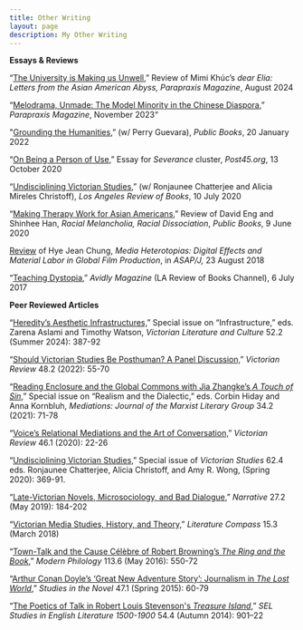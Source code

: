 ```yaml
---
title: Other Writing
layout: page
description: My Other Writing
---
```


**Essays & Reviews**

“[The University is Making us Unwell](https://www.parapraxismagazine.com/articles/on-dear-elia),” Review of Mimi Khúc’s *dear Elia: Letters from the Asian American Abyss, Parapraxis Magazine*, August 2024

“[Melodrama, Unmade: The Model Minority in the Chinese Diaspora](https://www.parapraxismagazine.com/articles/melodrama-unmade),” *Parapraxis Magazine*, November 2023“

"[Grounding the Humanities](https://www.publicbooks.org/grounding-the-humanities/),” (w/ Perry Guevara), *Public Books*, 20 January 2022

“[On Being a Person of Use](http://post45.org/2020/10/on-being-a-person-of-use/),” Essay for *Severance* cluster, *Post45.org*, 13 October 2020

“[Undisciplining Victorian Studies](https://lareviewofbooks.org/article/undisciplining-victorian-studies/),” (w/ Ronjaunee Chatterjee and Alicia Mireles Christoff), *Los Angeles Review of Books*, 10 July 2020

“[Making Therapy Work for Asian Americans](https://www.publicbooks.org/making-therapy-work-for-asian-americans/),” Review of David Eng and Shinhee Han, *Racial Melancholia, Racial Dissociation*, *Public Books*, 9 June 2020  

[Review](http://asapjournal.com/media-heterotopias-digital-effects-and-material-labor-in-global-film-production-amy-r-wong/) of Hye Jean Chung, *Media Heterotopias: Digital Effects and Material Labor in Global Film Production*, in *ASAP/J,* 23 August 2018

“[Teaching Dystopia](http://avidly.lareviewofbooks.org/2017/07/06/teaching-dystopia/),” *Avidly Magazine* (LA Review of Books Channel), 6 July 2017


**Peer Reviewed Articles**

“[Heredity’s Aesthetic Infrastructures,](https://www.cambridge.org/core/journals/victorian-literature-and-culture/article/hereditys-aesthetic-infrastructures/00B720D3CA88AF20867610B67DFC2650)” Special issue on “Infrastructure,” eds. Zarena Aslami and Timothy Watson, *Victorian Literature and Culture* 52.2 (Summer 2024): 387-92

“[Should Victorian Studies Be Posthuman? A Panel Discussion,](https://muse.jhu.edu/pub/1/article/870626/pdf)” *Victorian Review* 48.2 (2022): 55-70

“[Reading Enclosure and the Global Commons with Jia Zhangke’s *A Touch of Sin*,](https://mediationsjournal.org/files/Mediations34_2.pdf)” Special issue on “Realism and the Dialectic,” eds. Corbin Hiday and Anna Kornbluh, *Mediations: Journal of the Marxist Literary Group* 34.2 (2021): 71-78

“[Voice’s Relational Mediations and the Art of Conversation,](https://muse.jhu.edu/pub/1/article/771437)” *Victorian Review* 46.1 (2020): 22-26

“[Undisciplining Victorian Studies,](https://muse.jhu.edu/article/771236)” Special issue of *Victorian Studies* 62.4 eds. Ronjaunee Chatterjee, Alicia Christoff, and Amy R. Wong, (Spring 2020): 369-91.  

“[Late-Victorian Novels, Microsociology, and Bad Dialogue,](https://muse.jhu.edu/pub/30/article/722867)” *Narrative* 27.2 (May 2019): 184-202

“[Victorian Media Studies, History, and Theory,](https://compass.onlinelibrary.wiley.com/doi/10.1111/lic3.12438)” *Literature Compass* 15.3 (March 2018\)

“[Town-Talk and the Cause Célèbre of Robert Browning’s *The Ring and the Book*,](https://www.journals.uchicago.edu/doi/abs/10.1086/685427?journalCode=mp)” *Modern Philology* 113.6 (May 2016): 550-72

“[Arthur Conan Doyle’s ‘Great New Adventure Story’: Journalism in *The Lost World*,](https://muse.jhu.edu/article/576967/pdf)” *Studies in the Novel* 47.1 (Spring 2015): 60-79

“[The Poetics of Talk in Robert Louis Stevenson's *Treasure Island*,](https://www.jstor.org/stable/24511182)” *SEL Studies in English Literature 1500-1900* 54.4 (Autumn 2014): 901–22